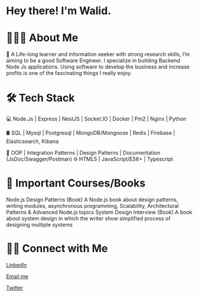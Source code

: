 
# Hey there! I'm Walid.

# 👨🏻‍💻 About Me

🤔 A Life-long learner and information seeker with strong research skills, 
I’m aiming to be a good Software Engineer. I specialize in building Backend Node Js
applications. Using software to develop the business and increase profits is one of the 
fascinating things I really enjoy.


# 🛠 Tech Stack

💻   Node.Js | Express | NestJS | Socket.IO | Docker | Pm2 | Nginx | Python

🛢   SQL | Mysql | Postgresql  | MongoDB/Mongoose | Redis | Firebase | Elasticsearch, Kibana

🔧    OOP | Integration Patterns | Design Patterns | Documentation (JsDoc/Swagger/Postman)
🌐   HTML5 | JavaScript/ES6+ | Typescript 

# 📖 Important Courses/Books

Node.js Design Patterns (Book)
A Node.js book about design patterns, writing modules, asynchronous programming, Scalability, Architectural Patterns & Advanced Node.js topics
System Design Interview (Book)
A book about system design in which the writer show simplified process of designing multiple systems

# 🤝🏻 Connect with Me

[LinkedIn](https://www.linkedin.com/in/walidsayed9811/)

[Email me](walid:walidsayed9811@gmail.com)

[Twitter](https://twitter.com/1811welloo)

